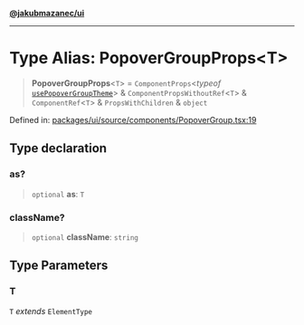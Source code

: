 [**@jakubmazanec/ui**](../README.md)

---

# Type Alias: PopoverGroupProps\<T\>

> **PopoverGroupProps**\<`T`\> = `ComponentProps`\<_typeof_
> [`usePopoverGroupTheme`](../variables/usePopoverGroupTheme.md)\> &
> `ComponentPropsWithoutRef`\<`T`\> & `ComponentRef`\<`T`\> & `PropsWithChildren` & `object`

Defined in:
[packages/ui/source/components/PopoverGroup.tsx:19](https://github.com/jakubmazanec/tools/blob/d956cf350ae3e6bad1df754a19dfbabb088c1451/packages/ui/source/components/PopoverGroup.tsx#L19)

## Type declaration

### as?

> `optional` **as**: `T`

### className?

> `optional` **className**: `string`

## Type Parameters

### T

`T` _extends_ `ElementType`
